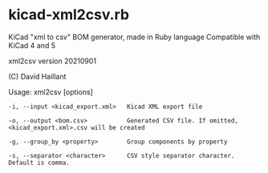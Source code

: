 # kicad-xml2csv.rb
KiCad "xml to csv" BOM generator, made in Ruby language
Compatible with KiCad 4 and 5

xml2csv version 20210901

(C) David Haillant

Usage: xml2csv [options]

    -i, --input <kicad_export.xml>   Kicad XML export file
    
    -o, --output <bom.csv>           Generated CSV file. If omitted, <kicad_export.xml>.csv will be created
    
    -g, --group_by <property>        Group components by property
    
    -s, --separator <character>      CSV style separator character. Default is comma.
